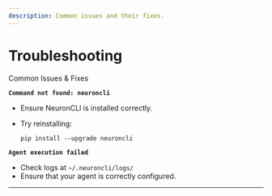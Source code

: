 ```yaml
---
description: Common issues and their fixes.
---
```


# Troubleshooting

Common Issues & Fixes

**`Command not found: neuroncli`**

* Ensure NeuronCLI is installed correctly.
*   Try reinstalling:

    ```
    pip install --upgrade neuroncli
    ```

**`Agent execution failed`**

* Check logs at `~/.neuroncli/logs/`
* Ensure that your agent is correctly configured.

***

###
